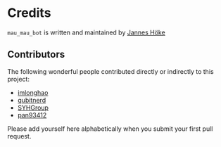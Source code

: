 # Credits

`mau_mau_bot` is written and maintained by [Jannes Höke](https://github.com/jh0ker)

## Contributors

The following wonderful people contributed directly or indirectly to this project:

- [imlonghao](https://github.com/imlonghao)
- [qubitnerd](https://github.com/qubitnerd)
- [SYHGroup](https://github.com/SYHGroup)
- [pan93412](https://github.com/pan93412)

Please add yourself here alphabetically when you submit your first pull request.
